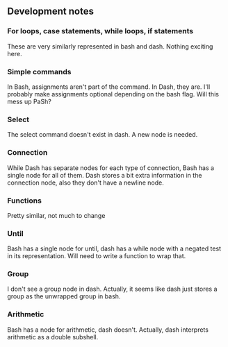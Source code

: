 ## Development notes

### For loops, case statements, while loops, if statements

These are very similarly represented in bash and dash. Nothing exciting here.

### Simple commands

In Bash, assignments aren't part of the command. In Dash, they are. I'll probably make assignments optional depending on the bash flag. Will this mess up PaSh?

### Select

The select command doesn't exist in dash. A new node is needed.

### Connection

While Dash has separate nodes for each type of connection, Bash has a single node for all of them. Dash stores a bit extra information in the connection node, also they don't have a newline node.

### Functions

Pretty similar, not much to change

### Until

Bash has a single node for until, dash has a while node with a negated test in its representation. Will need to write a function to wrap that.

### Group

I don't see a group node in dash. Actually, it seems like dash just stores a group as the unwrapped group in bash.

### Arithmetic

Bash has a node for arithmetic, dash doesn't. Actually, dash interprets arithmetic as a double subshell.




